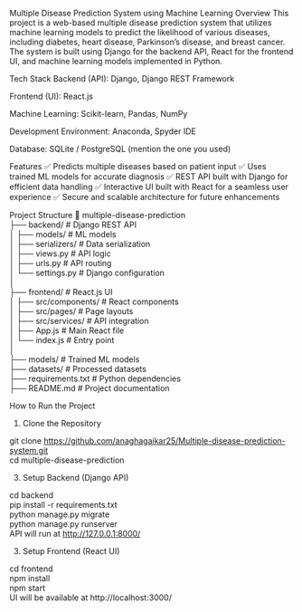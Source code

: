Multiple Disease Prediction System using Machine Learning
Overview
This project is a web-based multiple disease prediction system that utilizes machine learning models to predict the likelihood of various diseases, including diabetes, heart disease, Parkinson’s disease, and breast cancer. The system is built using Django for the backend API, React for the frontend UI, and machine learning models implemented in Python.

Tech Stack
Backend (API): Django, Django REST Framework

Frontend (UI): React.js

Machine Learning: Scikit-learn, Pandas, NumPy

Development Environment: Anaconda, Spyder IDE

Database: SQLite / PostgreSQL (mention the one you used)

Features
✅ Predicts multiple diseases based on patient input
✅ Uses trained ML models for accurate diagnosis
✅ REST API built with Django for efficient data handling
✅ Interactive UI built with React for a seamless user experience
✅ Secure and scalable architecture for future enhancements

Project Structure
📂 multiple-disease-prediction  
 ├── backend/                # Django REST API  
 │   ├── models/             # ML models  
 │   ├── serializers/        # Data serialization  
 │   ├── views.py            # API logic  
 │   ├── urls.py             # API routing  
 │   └── settings.py         # Django configuration  
 │  
 ├── frontend/               # React.js UI  
 │   ├── src/components/     # React components  
 │   ├── src/pages/          # Page layouts  
 │   ├── src/services/       # API integration  
 │   ├── App.js              # Main React file  
 │   └── index.js            # Entry point  
 │  
 ├── models/                 # Trained ML models  
 ├── datasets/               # Processed datasets  
 ├── requirements.txt        # Python dependencies  
 ├── README.md               # Project documentation  
 
How to Run the Project
1. Clone the Repository

git clone https://github.com/anaghagaikar25/Multiple-disease-prediction-system.git  
cd multiple-disease-prediction

3. Setup Backend (Django API)

cd backend  
pip install -r requirements.txt  
python manage.py migrate  
python manage.py runserver  
API will run at http://127.0.0.1:8000/

3. Setup Frontend (React UI)

cd frontend  
npm install  
npm start  
UI will be available at http://localhost:3000/  


